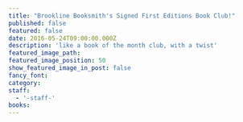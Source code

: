```yaml
---
title: "Brookline Booksmith's Signed First Editions Book Club!"
published: false
featured: false
date: 2016-05-24T09:00:00.000Z
description: 'like a book of the month club, with a twist'
featured_image_path:
featured_image_position: 50
show_featured_image_in_post: false
fancy_font:
category:
staff:
  - '-staff-'
books:
---
```




